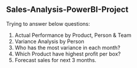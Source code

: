 ## Sales-Analysis-PowerBI-Project
 Trying to answer below questions: 
 1. Actual Performance by Product, Person &amp; Team 
 2. Variance Analysis by Person 
 3. Who has the most variance in each month? 
 4. Which Product have highest profit per box? 
 5. Forecast sales for next 3 months.
